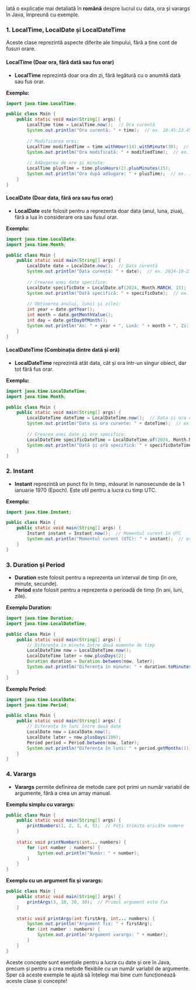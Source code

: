 Iată o explicație mai detaliată în **română** despre lucrul cu data, ora și varargs în Java, împreună cu exemple.

### 1. **LocalTime, LocalDate și LocalDateTime**
Aceste clase reprezintă aspecte diferite ale timpului, fără a ține cont de fusuri orare.

#### LocalTime (Doar ora, fără dată sau fus orar)
- **LocalTime** reprezintă doar ora din zi, fără legătură cu o anumită dată sau fus orar.

**Exemplu:**
```java
import java.time.LocalTime;

public class Main {
    public static void main(String[] args) {
        LocalTime time = LocalTime.now();  // Ora curentă
        System.out.println("Ora curentă: " + time);  // ex. 10:45:23.456
        
        // Modificarea orei: 
        LocalTime modifiedTime = time.withHour(14).withMinute(30);  // Setați ora la 14:30
        System.out.println("Ora modificată: " + modifiedTime);  // ex. 14:30:23.456
        
        // Adăugarea de ore și minute:
        LocalTime plusTime = time.plusHours(2).plusMinutes(15);
        System.out.println("Ora după adăugare: " + plusTime);  // ex. 12:00:23.456
    }
}
```

#### LocalDate (Doar data, fără ora sau fus orar)
- **LocalDate** este folosit pentru a reprezenta doar data (anul, luna, ziua), fără a lua în considerare ora sau fusul orar.

**Exemplu:**
```java
import java.time.LocalDate;
import java.time.Month;

public class Main {
    public static void main(String[] args) {
        LocalDate date = LocalDate.now();  // Data curentă
        System.out.println("Data curentă: " + date);  // ex. 2024-10-23
        
        // Crearea unei date specifice:
        LocalDate specificDate = LocalDate.of(2024, Month.MARCH, 15);
        System.out.println("Dată specifică: " + specificDate);  // ex. 2024-03-15
        
        // Obținerea anului, lunii și zilei:
        int year = date.getYear();
        int month = date.getMonthValue();
        int day = date.getDayOfMonth();
        System.out.println("An: " + year + ", Lună: " + month + ", Zi: " + day);
    }
}
```

#### LocalDateTime (Combinația dintre dată și oră)
- **LocalDateTime** reprezintă atât data, cât și ora într-un singur obiect, dar tot fără fus orar.

**Exemplu:**
```java
import java.time.LocalDateTime;
import java.time.Month;

public class Main {
    public static void main(String[] args) {
        LocalDateTime dateTime = LocalDateTime.now();  // Data și ora curente
        System.out.println("Data și ora curente: " + dateTime);  // ex. 2024-10-23T10:45:23.456
        
        // Crearea unei date și ore specifice:
        LocalDateTime specificDateTime = LocalDateTime.of(2024, Month.MARCH, 15, 14, 30);
        System.out.println("Dată și oră specifică: " + specificDateTime);  // ex. 2024-03-15T14:30
    }
}
```

### 2. **Instant**
- **Instant** reprezintă un punct fix în timp, măsurat în nanosecunde de la 1 ianuarie 1970 (Epoch). Este util pentru a lucra cu timp UTC.

**Exemplu:**
```java
import java.time.Instant;

public class Main {
    public static void main(String[] args) {
        Instant instant = Instant.now();  // Momentul curent în UTC
        System.out.println("Momentul curent (UTC): " + instant);  // ex. 2024-10-23T08:45:23.456Z
    }
}
```

### 3. **Duration și Period**
- **Duration** este folosit pentru a reprezenta un interval de timp (în ore, minute, secunde).
- **Period** este folosit pentru a reprezenta o perioadă de timp (în ani, luni, zile).

**Exemplu Duration:**
```java
import java.time.Duration;
import java.time.LocalDateTime;

public class Main {
    public static void main(String[] args) {
        // Diferența în minute între două momente de timp
        LocalDateTime now = LocalDateTime.now();
        LocalDateTime later = now.plusDays(2);
        Duration duration = Duration.between(now, later);
        System.out.println("Diferența în minute: " + duration.toMinutes());  // ex. 2880
    }
}
```

**Exemplu Period:**
```java
import java.time.LocalDate;
import java.time.Period;

public class Main {
    public static void main(String[] args) {
        // Diferența în luni între două date
        LocalDate now = LocalDate.now();
        LocalDate later = now.plusDays(100);
        Period period = Period.between(now, later);
        System.out.println("Diferența în luni: " + period.getMonths());  // ex. 3
    }
}
```

### 4. **Varargs**
- **Varargs** permite definirea de metode care pot primi un număr variabil de argumente, fără a crea un array manual.

**Exemplu simplu cu varargs:**
```java
public class Main {
    public static void main(String[] args) {
        printNumbers(1, 2, 3, 4, 5);  // Poți trimite oricâte numere
    }
    
    static void printNumbers(int... numbers) {
        for (int number : numbers) {
            System.out.println("Număr: " + number);
        }
    }
}
```

**Exemplu cu un argument fix și varargs:**
```java
public class Main {
    public static void main(String[] args) {
        printArgs(3, 10, 20, 30);  // Primul argument este fix
    }
    
    static void printArgs(int firstArg, int... numbers) {
        System.out.println("Argument fix: " + firstArg);
        for (int number : numbers) {
            System.out.println("Argument varargs: " + number);
        }
    }
}
```

Aceste concepte sunt esențiale pentru a lucra cu date și ore în Java, precum și pentru a crea metode flexibile cu un număr variabil de argumente. Sper că aceste exemple te ajută să înțelegi mai bine cum funcționează aceste clase și concepte!
